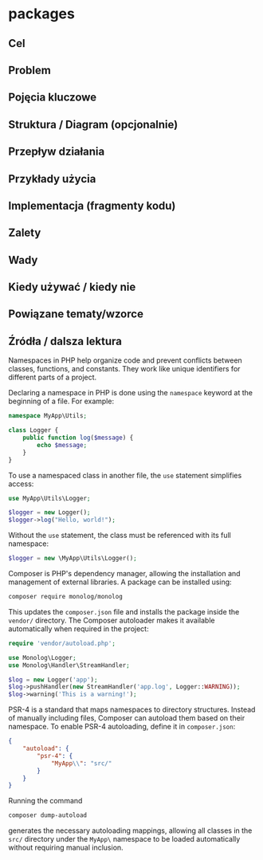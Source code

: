 # packages

## Cel

## Problem

## Pojęcia kluczowe

## Struktura / Diagram (opcjonalnie)

## Przepływ działania

## Przykłady użycia

## Implementacja (fragmenty kodu)

## Zalety

## Wady

## Kiedy używać / kiedy nie

## Powiązane tematy/wzorce

## Źródła / dalsza lektura


Namespaces in PHP help organize code and prevent conflicts between classes, functions, and constants. They work like unique identifiers for different parts of a project.  

Declaring a namespace in PHP is done using the `namespace` keyword at the beginning of a file. For example:  

```php
namespace MyApp\Utils;

class Logger {
    public function log($message) {
        echo $message;
    }
}
```  

To use a namespaced class in another file, the `use` statement simplifies access:  

```php
use MyApp\Utils\Logger;

$logger = new Logger();
$logger->log("Hello, world!");
```  

Without the `use` statement, the class must be referenced with its full namespace:  

```php
$logger = new \MyApp\Utils\Logger();
```  

Composer is PHP's dependency manager, allowing the installation and management of external libraries. A package can be installed using:  

```sh
composer require monolog/monolog
```  

This updates the `composer.json` file and installs the package inside the `vendor/` directory. The Composer autoloader makes it available automatically when required in the project:  

```php
require 'vendor/autoload.php';

use Monolog\Logger;
use Monolog\Handler\StreamHandler;

$log = new Logger('app');
$log->pushHandler(new StreamHandler('app.log', Logger::WARNING));
$log->warning('This is a warning!');
```  

PSR-4 is a standard that maps namespaces to directory structures. Instead of manually including files, Composer can autoload them based on their namespace. To enable PSR-4 autoloading, define it in `composer.json`:  

```json
{
    "autoload": {
        "psr-4": {
            "MyApp\\": "src/"
        }
    }
}
```  

Running the command  

```sh
composer dump-autoload
```  

generates the necessary autoloading mappings, allowing all classes in the `src/` directory under the `MyApp\` namespace to be loaded automatically without requiring manual inclusion.
